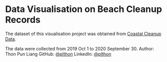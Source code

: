 # Data Visualisation on Beach Cleanup Records
The dataset of this visualisation project was obtained from [Coastal Cleanup Data](https://www.coastalcleanupdata.org/).

The data were collected from 2019 Oct 1 to 2020 September 30.
Author: Thon Pun Liang
GitHub: [@plthon](https://github.com/plthon)
LinkedIn: [@plthon](https://www.linkedin.com/in/plthon/)
